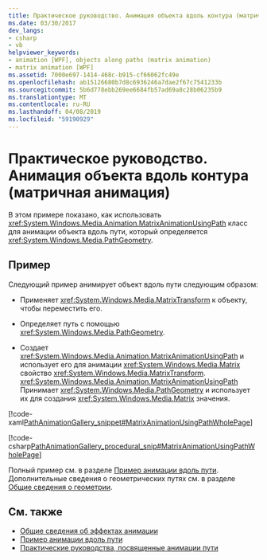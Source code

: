 ```yaml
---
title: Практическое руководство. Анимация объекта вдоль контура (матричная анимация)
ms.date: 03/30/2017
dev_langs:
- csharp
- vb
helpviewer_keywords:
- animation [WPF], objects along paths (matrix animation)
- matrix animation [WPF]
ms.assetid: 7000e697-1414-468c-b915-cf66062fc49e
ms.openlocfilehash: ab15126680b7d8c6936246a7dae2f67c7541233b
ms.sourcegitcommit: 5b6d778ebb269ee6684fb57ad69a8c28b06235b9
ms.translationtype: MT
ms.contentlocale: ru-RU
ms.lasthandoff: 04/08/2019
ms.locfileid: "59190929"
---
```

# <a name="how-to-animate-an-object-along-a-path-matrix-animation"></a>Практическое руководство. Анимация объекта вдоль контура (матричная анимация)
В этом примере показано, как использовать <xref:System.Windows.Media.Animation.MatrixAnimationUsingPath> класс для анимации объекта вдоль пути, который определяется <xref:System.Windows.Media.PathGeometry>.  
  
## <a name="example"></a>Пример  
 Следующий пример анимирует объект вдоль пути следующим образом:  
  
-   Применяет <xref:System.Windows.Media.MatrixTransform> к объекту, чтобы переместить его.  
  
-   Определяет путь с помощью <xref:System.Windows.Media.PathGeometry>.  
  
-   Создает <xref:System.Windows.Media.Animation.MatrixAnimationUsingPath> и использует его для анимации <xref:System.Windows.Media.Matrix> свойство <xref:System.Windows.Media.MatrixTransform>. <xref:System.Windows.Media.Animation.MatrixAnimationUsingPath> Принимает <xref:System.Windows.Media.PathGeometry> и использует их для создания <xref:System.Windows.Media.Matrix> значения.  
  
 [!code-xaml[PathAnimationGallery_snippet#MatrixAnimationUsingPathWholePage](~/samples/snippets/csharp/VS_Snippets_Wpf/PathAnimationGallery_snippet/CS/matrixanimationusingpathexample.xaml#matrixanimationusingpathwholepage)]  
  
 [!code-csharp[PathAnimationGallery_procedural_snip#MatrixAnimationUsingPathWholePage](~/samples/snippets/csharp/VS_Snippets_Wpf/PathAnimationGallery_procedural_snip/CSharp/MatrixAnimationUsingPathExample.cs#matrixanimationusingpathwholepage)]
   
  
 Полный пример см. в разделе [Пример анимации вдоль пути](https://go.microsoft.com/fwlink/?LinkID=160028). Дополнительные сведения о геометрических путях см. в разделе [Общие сведения о геометрии](geometry-overview.md).  
  
## <a name="see-also"></a>См. также

- [Общие сведения об эффектах анимации](animation-overview.md)
- [Пример анимации вдоль пути](https://go.microsoft.com/fwlink/?LinkID=160028)
- [Практические руководства, посвященные анимации пути](path-animation-how-to-topics.md)
